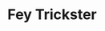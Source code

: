 ---
title: "Fey Trickster"
index: 
  - fey-trickster
permalink: /classes/rogue/fey-trickster/
excerpt: ""
subclass: rogue
header:
#  overlay_image: /assets/images/classes/rogue/buccaneer/header.png
#  teaser: /assets/images/classes/rogue/buccaneer/header.jpg
---